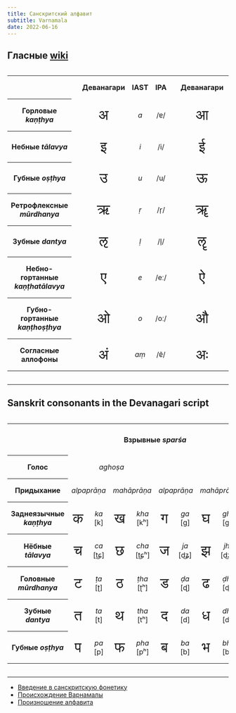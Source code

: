 ```yaml
---
title: Санскритский алфавит
subtitle: Varnamala
date: 2022-06-16
---
```


<style scoped>
.hor {
  overflow-x: scroll;
  max-width: 100wv;
}

table td, table th {
  padding: 1em 0.5em;
}

[lang="und-Deva"] {
  font-size: 2em;
}
</style>

## Гласные [wiki](https://en.wikipedia.org/wiki/Sanskrit#Vowels)

<div class="hor">
<table class="mx-auto" style="text-align:center">
<tbody><tr>
<th>
</th>
<td rowspan="10">
</td>
<th>Деванагари
</th>
<th>IAST
</th>
<th>IPA
</th>
<td rowspan="10">
</td>
<th>Деванагари
</th>
<th>IAST
</th>
<th>IPA
</th></tr>
<tr>
<th>Горловые <i lang="sa-Latn">kaṇṭhya</i>
</th>
<td ><span lang="und-Deva">अ</span>
</td>
<td><i lang="sa-Latn">a</i>
</td>
<td>/ɐ/
</td>
<td ><span lang="und-Deva">आ</span>
</td>
<td><i lang="sa-Latn">ā</i>
</td>
<td>/ɑː/
</td></tr>
<tr>
<th>Небные <i lang="sa-Latn">tālavya</i> 
</th>
<td ><span lang="und-Deva">इ</span>
</td>
<td><i lang="sa-Latn">i</i>
</td>
<td>/i/
</td>
<td ><span lang="und-Deva">ई</span>
</td>
<td><i lang="sa-Latn">ī</i>
</td>
<td>/iː/
</td></tr>
<tr>
<th>Губные <i lang="sa-Latn">oṣṭhya</i> 
</th>
<td ><span lang="und-Deva">उ</span>
</td>
<td><i lang="sa-Latn">u</i>
</td>
<td>/u/
</td>
<td ><span lang="und-Deva">ऊ</span>
</td>
<td><i lang="sa-Latn">ū</i>
</td>
<td>/uː/
</td></tr>
<tr>
<th>Ретрофлексные <i lang="sa-Latn">mūrdhanya</i> 
</th>
<td ><span lang="und-Deva">ऋ</span>
</td>
<td><i lang="sa-Latn">ṛ</i> 
</td>
<td>/r̩/
</td>
<td ><span lang="und-Deva">ॠ</span>
</td>
<td><i lang="sa-Latn">ṝ</i> 
</td>
<td>/r̩ː/
</td></tr>
<tr>
<th>Зубные <i lang="sa-Latn">dantya</i> 
</th>
<td ><span lang="und-Deva">ऌ</span>
</td>
<td><i lang="sa-Latn">ḷ</i>
</td>
<td>/l̩/
</td>
<td ><span lang="und-Deva">ॡ</span>
</td>
<td><i lang="sa-Latn">ḹ</i>
</td>
<td>/l̩ː/
</td></tr>
<tr>
<th>Небно-гортанные <i lang="sa-Latn">kaṇṭhatālavya</i> 
</th>
<td ><span lang="und-Deva">ए</span>
</td>
<td><i lang="sa-Latn">e</i>
</td>
<td>/eː/
</td>
<td ><span lang="und-Deva">ऐ</span>
</td>
<td><i lang="sa-Latn">ai</i>
</td>
<td>/ɑj/
</td></tr>
<tr>
<th>Губно-гортанные <i lang="sa-Latn">kaṇṭhoṣṭhya</i>
</th>
<td ><span lang="und-Deva">ओ</span>
</td>
<td><i lang="sa-Latn">o</i> 
</td>
<td>/oː/
</td>
<td ><span lang="und-Deva">औ</span>
</td>
<td><i lang="sa-Latn">au</i>
</td>
<td>/ɑw/
</td></tr>
<tr>
<th>Соглаcные аллофоны
</th>
<td ><span lang="und-Deva">अं</span>
</td>
<td><i lang="sa-Latn">aṃ</i>
</td>
<td>/ɐ̃/
</td>
<td ><span lang="und-Deva">अः</span>
</td>
<td><i lang="sa-Latn">aḥ</i>
</td>
<td>/ɐh/
</td></tr></tbody></table>
</div>

---

## Sanskrit consonants in the Devanagari script

<div class="hor">
<table class="mx-auto" style="text-align:center">
<tbody><tr>
<th>
</th>
<th colspan="8">Взрывные <i lang="sa-Latn">sparśa</i> 
</th>
<th colspan="2">Носовые <i lang="sa-Latn">anunāsika</i> 
</th>
<th colspan="2">Аппроксиманты <i lang="sa-Latn">antastha</i> 
</th>
<th colspan="2">Шипящие <i lang="sa-Latn">ūṣman/saṃgharṣhī</i> 
</th></tr>
<tr>
<th>Голос
</th>
<td colspan="4"><i lang="sa-Latn">aghoṣa</i>
</td>
<td colspan="8" ><i lang="sa-Latn">ghoṣa</i>
</td>
<td colspan="2"><i lang="sa-Latn">aghoṣa</i>
</td></tr>
<tr>
<th>Придыхание
</th>
<td colspan="2"><i lang="sa-Latn">alpaprāṇa</i>
</td>
<td colspan="2" ><i lang="sa-Latn">mahāprāṇa</i>
</td>
<td colspan="2"><i lang="sa-Latn">alpaprāṇa</i>
</td>
<td colspan="2" ><i lang="sa-Latn">mahāprāṇa</i>
</td>
<td colspan="4"><i lang="sa-Latn">alpaprāṇa</i>
</td>
<td colspan="2" ><i lang="sa-Latn">mahāprāṇa</i>
</td></tr>
<tr>
<th>Заднеязычные <i lang="sa-Latn">kaṇṭhya</i>
</th>
<td ><span lang="und-Deva">क</span></td>
<td><i lang="sa-Latn">ka</i><br>[k]
</td>
<td ><span lang="und-Deva">ख</span></td>
<td><i lang="sa-Latn">kha</i><br>[kʰ]
</td>
<td ><span lang="und-Deva">ग</span></td>
<td><i lang="sa-Latn">ga</i><br>[ɡ]
</td>
<td ><span lang="und-Deva">घ</span></td>
<td><i lang="sa-Latn">gha</i><br>[ɡʱ]
</td>
<td ><span lang="und-Deva">ङ</span></td>
<td><i lang="sa-Latn">ṅa</i><br>[ŋ]
</td>
<td ><span lang="und-Deva">ह</span></td>
<td><i lang="sa-Latn">ha</i><br>[ɦ]
</td></tr>
<tr>
<th>Нёбные <i lang="sa-Latn">tālavya</i>
</th>
<td ><span lang="und-Deva">च</span></td>
<td><i lang="sa-Latn">ca</i><br>[t͜ɕ]
</td>
<td ><span lang="und-Deva">छ</span></td>
<td><i lang="sa-Latn">cha</i><br>[t͜ɕʰ]
</td>
<td ><span lang="und-Deva">ज</span></td>
<td><i lang="sa-Latn">ja</i><br>[d͜ʑ]
</td>
<td ><span lang="und-Deva">झ</span></td>
<td><i lang="sa-Latn">jha</i><br>[d͜ʑʱ]
</td>
<td ><span lang="und-Deva">ञ</span></td>
<td><i lang="sa-Latn">ña</i><br>[ɲ]
</td>
<td ><span lang="und-Deva">य</span></td>
<td><i lang="sa-Latn">ya</i><br>[j]
</td>
<td ><span lang="und-Deva">श</span></td>
<td><i lang="sa-Latn">śa</i><br>[ɕ]
</td></tr>
<tr>
<th>Головные <i lang="sa-Latn">mūrdhanya</i> 
</th>
<td ><span lang="und-Deva">ट</span></td>
<td><i lang="sa-Latn">ṭa</i><br>[ʈ]
</td>
<td ><span lang="und-Deva">ठ</span></td>
<td><i lang="sa-Latn">ṭha</i><br>[ʈʰ]
</td>
<td ><span lang="und-Deva">ड</span></td>
<td><i lang="sa-Latn">ḍa</i><br>[ɖ]
</td>
<td ><span lang="und-Deva">ढ</span></td>
<td><i lang="sa-Latn">ḍha</i><br>[ɖʱ]
</td>
<td ><span lang="und-Deva">ण</span></td>
<td><i lang="sa-Latn">ṇa</i><br>[ɳ]
</td>
<td ><span lang="und-Deva">र</span></td>
<td><i lang="sa-Latn">ra</i><br>[ɽ]
</td>
<td ><span lang="und-Deva">ष</span></td>
<td><i lang="sa-Latn">ṣa</i><br>[ʂ]
</td></tr>
<tr>
<th>Зубные <i lang="sa-Latn">dantya</i>
</th>
<td ><span lang="und-Deva">त</span></td>
<td><i lang="sa-Latn">ta</i><br>[t]
</td>
<td ><span lang="und-Deva">थ</span></td>
<td><i lang="sa-Latn">tha</i><br>[tʰ]
</td>
<td ><span lang="und-Deva">द</span></td>
<td><i lang="sa-Latn">da</i><br>[d]
</td>
<td ><span lang="und-Deva">ध</span></td>
<td><i lang="sa-Latn">dha</i><br>[dʱ]
</td>
<td ><span lang="und-Deva">न</span></td>
<td><i lang="sa-Latn">na</i><br>[n]
</td>
<td ><span lang="und-Deva">ल</span></td>
<td><i lang="sa-Latn">la</i><br>[l]
</td>
<td ><span lang="und-Deva">स</span></td>
<td><i lang="sa-Latn">sa</i><br>[s]
</td></tr>
<tr>
<th>Губные <i lang="sa-Latn">oṣṭhya</i>
</th>
<td ><span lang="und-Deva">प</span></td>
<td><i lang="sa-Latn">pa</i><br>[p]
</td>
<td ><span lang="und-Deva">फ</span></td>
<td><i lang="sa-Latn">pha</i><br>[pʰ]
</td>
<td ><span lang="und-Deva">ब</span></td>
<td><i lang="sa-Latn">ba</i><br>[b]
</td>
<td ><span lang="und-Deva">भ</span></td>
<td><i lang="sa-Latn">bha</i><br>[bʱ]
</td>
<td ><span lang="und-Deva">म</span></td>
<td><i lang="sa-Latn">ma</i><br>[m]
</td>
<td ><span lang="und-Deva">व</span></td>
<td><i lang="sa-Latn">va</i><br>[ʋ]
</td></tr></tbody></table></div>

---

- [Введение в санскритскую фонетику](/books/alphabet/OP_Introduction_Sanskrit_Varnamala.pdf)
- [Происхождение Варнамалы](/books/alphabet/sands001.pdf)
- [Произношение алфавита](/books/alphabet/Sanskrit%20Alphabet.pdf)

<youtube-embed id="wMUtExMVZ-4" />
